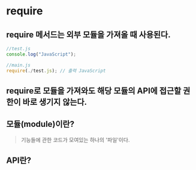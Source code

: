 # require

## require 메서드는 외부 모듈을 가져올 때 사용된다.

```js
//test.js
console.log("JavaScript");
```

```js
//main.js
require(./test.js); // 출력 JavaScript
```

## require로 모듈을 가져와도 해당 모듈의 API에 접근할 권한이 바로 생기지 않는다.

## 모듈(module)이란?
> 기능들에 관한 코드가 모여있는 하나의 '파일'이다.

## API란?

